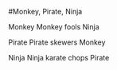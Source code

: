 #Monkey, Pirate, Ninja

Monkey
	Monkey fools Ninja



Pirate
	Pirate skewers Monkey


Ninja
	Ninja karate chops Pirate
